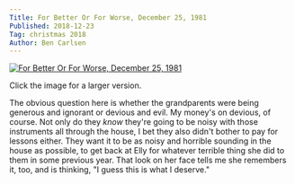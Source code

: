 ```yaml
---
Title: For Better Or For Worse, December 25, 1981
Published: 2018-12-23
Tag: christmas 2018
Author: Ben Carlsen
---
```


[![For Better Or For Worse, December 25, 1981](http://blog.arkholt.com/media/decstrips2018/23-fb811225.gif)](http://blog.arkholt.com/media/decstrips2018/23-fb811225.gif)

Click the image for a larger version.

The obvious question here is whether the grandparents were being generous and ignorant or devious and evil. My money's on devious, of course. Not only do they *know* they're going to be noisy with those instruments all through the house, I bet they also didn't bother to pay for lessons either. They want it to be as noisy and horrible sounding in the house as possible, to get back at Elly for whatever terrible thing she did to them in some previous year. That look on her face tells me she remembers it, too, and is thinking, "I guess this is what I deserve."
